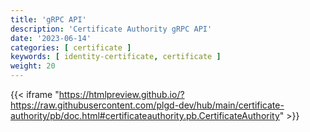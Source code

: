 ```yaml
---
title: 'gRPC API'
description: 'Certificate Authority gRPC API'
date: '2023-06-14'
categories: [ certificate ]
keywords: [ identity-certificate, certificate ]
weight: 20
---
```


{{<
iframe "<https://htmlpreview.github.io/?https://raw.githubusercontent.com/plgd-dev/hub/main/certificate-authority/pb/doc.html#certificateauthority.pb.CertificateAuthority>" >}}